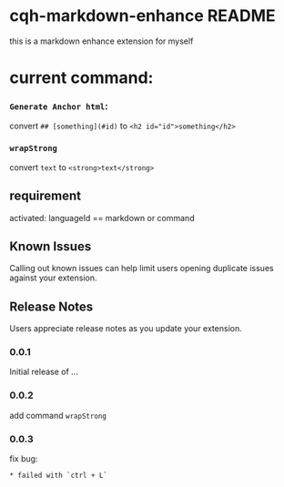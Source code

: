 # cqh-markdown-enhance README
this is a markdown enhance extension for myself

# current command:
### `Generate Anchor html`:

convert `## [something](#id)` to `<h2 id="id">something</h2>`

### `wrapStrong`

convert `text` to `<strong>text</strong>`

## requirement
activated: languageId == markdown or command




## Known Issues

Calling out known issues can help limit users opening duplicate issues against your extension.

## Release Notes

Users appreciate release notes as you update your extension.

### 0.0.1

Initial release of ...

### 0.0.2

add command `wrapStrong`

### 0.0.3
fix bug:
    
    * failed with `ctrl + L`
